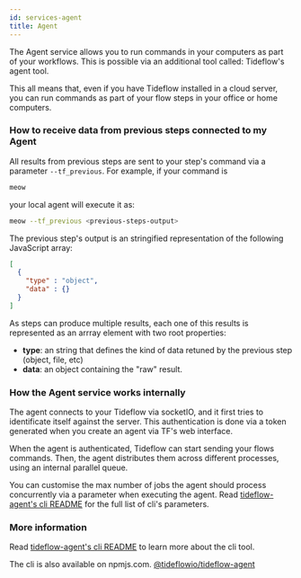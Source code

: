 ```yaml
---
id: services-agent
title: Agent
---
```


The Agent service allows you to run commands in your computers as part of your
workflows. This is possible via an additional tool called: Tideflow's agent tool.

This all means that, even if you have Tideflow installed in a cloud server, you
can run commands as part of your flow steps in your office or home computers.

### How to receive data from previous steps connected to my Agent

All results from previous steps are sent to your step's command via a parameter
`--tf_previous`. For example, if your command is

```bash
meow
```

your local agent will execute it as:

```bash
meow --tf_previous <previous-steps-output>
```

The previous step's output is an stringified representation of the following
JavaScript array:

```json
[
  {
    "type" : "object",
    "data" : {}
  }
]
```

As steps can produce multiple results, each one of this results is represented
as an arrray element with two root properties:

- **type**: an string that defines the kind of data retuned by the previous
step (object, file, etc)
- **data**: an object containing the "raw" result.

### How the Agent service works internally

The agent connects to your Tideflow via socketIO, and it first tries to 
identificate itself against the server. This authentication is done via a token
generated when you create an agent via TF's web interface.

When the agent is authenticated, Tideflow can start sending your flows commands.
Then, the agent distributes them across different processes, using an internal
parallel queue.

You can customise the max number of jobs the agent should process concurrently
via a parameter when executing the agent. Read [tideflow-agent's cli README](https://github.com/tideflow-io/tideflow-agent) for the full list of cli's parameters.

### More information

Read [tideflow-agent's cli README](https://raw.githubusercontent.com/tideflow-io/tideflow-agent/master/README.md)
to learn more about the cli tool.

The cli is also available on npmjs.com. [@tideflowio/tideflow-agent](https://www.npmjs.com/package/@tideflowio/tideflow-agent)
